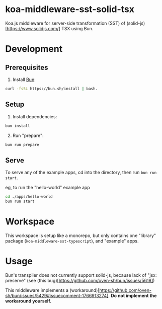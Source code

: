 # koa-middleware-sst-solid-tsx

Koa.js middleware for server-side transformation (SST) of (solid-js)[https://www.solidjs.com/] TSX using Bun.

# Development

## Prerequisites

1. Install [Bun](https://bun.sh/):

```bash
curl -fsSL https://bun.sh/install | bash.
```

## Setup

1. Install dependencies:

```bash
bun install
```

2. Run "prepare":

```bash
bun run prepare
```

## Serve

To serve any of the example apps, cd into the directory, then run `bun run start`.

eg, to run the "hello-world" example app

```bash
cd ./apps/hello-world
bun run start
```

# Workspace

This workspace is setup like a monorepo, but only contains one "library" package (`koa-middleware-sst-typescript`), and "example" apps.

# Usage

Bun's transpiler does not currently support solid-js, because lack of "jsx: preserve" (see (this bug)[https://github.com/oven-sh/bun/issues/5618])

This middleware implements a (workaround)[https://github.com/oven-sh/bun/issues/5429#issuecomment-1766913274]. **Do not implement the workaround yourself.**
